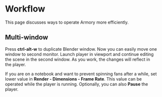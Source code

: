# Workflow

This page discusses ways to operate Armory more efficiently.

## Multi-window
Press **ctrl-alt-w** to duplicate Blender window. Now you can easily move one window to second monitor. Launch player in viewport and continue editing the scene in the second window. As you work, the changes will reflect in the player.

If you are on a notebook and want to prevent spinning fans after a while, set lower value in **Render - Dimensions - Frame Rate**. This value can be operated while the player is running. Optionally, you can also **Pause** the player.
